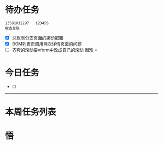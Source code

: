 # 待办任务
~~~
13581832297   123456
收支总账
~~~
- [x] 总账表分支页面的挪动配置
- [x] BOM列表页调用两次详情页面的问题
- [ ] 齐套的滚动要vform中改成自己的滚动
困难
⭐

# 今日任务
- [ ] 




------
# 本周任务列表



# 悟